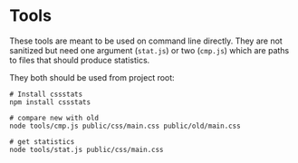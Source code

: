 # Tools

These tools are meant to be used on command line directly. They are not sanitized but need one argument (`stat.js`) or two (`cmp.js`) which are paths to files that should produce statistics.

They both should be used from project root:

```
# Install cssstats
npm install cssstats

# compare new with old
node tools/cmp.js public/css/main.css public/old/main.css

# get statistics
node tools/stat.js public/css/main.css
```
